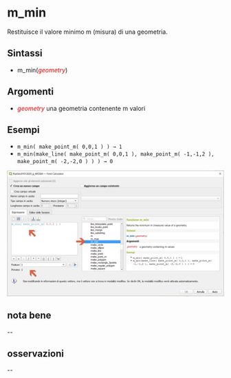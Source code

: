 # m_min

Restituisce il valore minimo m (misura) di una geometria.

## Sintassi

* m_min(_<span style="color:red;">geometry</span>_)

## Argomenti

* _<span style="color:red;">geometry</span>_ una geometria contenente m valori

## Esempi

* `m_min( make_point_m( 0,0,1 ) ) → 1`
* `m_min(make_line( make_point_m( 0,0,1 ), make_point_m( -1,-1,2 ), make_point_m( -2,-2,0 ) ) ) → 0`

![](../../img/geometria/m_min/m_min1.png)

## nota bene

--

## osservazioni

--
